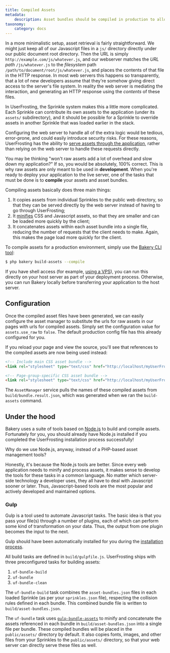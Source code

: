 ```yaml
---
title: Compiled Assets
metadata:
    description: Asset bundles should be compiled in production to allow for faster and more efficient transfer to the client.
taxonomy:
    category: docs
---
```


In a more minimalistic setup, asset retrieval is fairly straightforward. We might just keep all of our Javascript files in a `js/` directory directly under our public document root directory. Then the URL is simply `http://example.com/js/whatever.js`, and our webserver matches the _URL path_ `/js/whatever.js` to the _filesystem_ path `/path/to/document/root/js/whatever.js`, and places the contents of that file in the HTTP response. In most web servers this happens so transparently, that a lot of new developers assume that they're somehow giving direct access to the server's file system. In reality the web server is mediating the interaction, and generating an HTTP response using the _contents_ of these files.

In UserFrosting, the Sprinkle system makes this a little more complicated. Each Sprinkle can contribute its own assets to the application (under its `assets/` subdirectory), and it should be possible for a Sprinkle to override assets in another Sprinkle that was loaded earlier in the stack.

Configuring the web server to handle all of the extra logic would be tedious, error-prone, and could easily introduce security risks. For these reasons, UserFrosting has the ability to [serve assets through the application](/asset-management/basic-usage#PublicassetURLs), rather than relying on the web server to handle these requests directly.

You may be thinking "won't raw assets add a lot of overhead and slow down my application?" If so, you would be absolutely, 100% correct. This is why raw assets are only meant to be used in **development**. When you're ready to deploy your application to the live server, one of the tasks that must be done is to **compile** your assets and asset bundles.

Compiling assets basically does three main things:

1. It copies assets from individual Sprinkles to the public web directory, so that they can be served directly by the web server instead of having to go through UserFrosting;
2. It [minifies](https://en.wikipedia.org/wiki/Minification_(programming)) CSS and Javascript assets, so that they are smaller and can be loaded more quickly by the client;
3. It concatenates assets within each asset bundle into a single file, reducing the number of requests that the client needs to make. Again, this makes the page load more quickly for the client.

To compile assets for a production environment, simply use the [Bakery CLI tool](/cli/commands#build-assets):

```bash
$ php bakery build-assets --compile
```

If you have shell access (for example, [using a VPS](/going-live/vps-production-environment)), you can run this directly on your host server as part of your deployment process.  Otherwise, you can run Bakery locally before transferring your application to the host server.

## Configuration

Once the compiled asset files have been generated, we can easily configure the asset manager to substitute the urls for raw assets in our pages with urls for compiled assets. Simply set the configuration value for `assets.use_raw` to `false`. The default production config file has this already configured for you.

If you reload your page and view the source, you'll see that references to the compiled assets are now being used instead:

```html
<!-- Include main CSS asset bundle -->
<link rel="stylesheet" type="text/css" href="http://localhost/myUserFrostingProject/public/assets/css/main-2c1912c984.css" >

<!-- Page-group-specific CSS asset bundle -->
<link rel="stylesheet" type="text/css" href="http://localhost/myUserFrostingProject/public/assets/css/guest-5a16771b5a.css" >
```

The `AssetManager` service pulls the names of these compiled assets from `build/bundle.result.json`, which was generated when we ran the `build-assets` command.

## Under the hood

Bakery uses a suite of tools based on [Node.js](https://nodejs.org/en/) to build and compile assets. Fortunately for you, you should already have Node.js installed if you completed the UserFrosting installation process successfully!

Why do we use Node.js, anyway, instead of a PHP-based asset management tools?

Honestly, it's because the Node.js tools are better.  Since every web application needs to minify and process assets, it makes sense to develop the tools for these tasks in a common language. No matter which server-side technology a developer uses, they all have to deal with Javascript sooner or later. Thus, Javascript-based tools are the most popular and actively developed and maintained options.

### Gulp

Gulp is a tool used to automate Javascript tasks. The basic idea is that you pass your file(s) through a number of plugins, each of which can perform some kind of transformation on your data. Thus, the output from one plugin becomes the input to the next.

Gulp should have been automatically installed for you during the [installation process](/installation/requirements/essential-tools-for-php#npm).

All build tasks are defined in `build/gulpfile.js`. UserFrosting ships with three preconfigured tasks for building assets:

1. `uf-bundle-build`
2. `uf-bundle`
4. `uf-bundle-clean`

The `uf-bundle-build` task combines the `asset-bundles.json` files in each loaded Sprinkle (as per your `sprinkles.json` file), respecting the collision rules defined in each bundle. This combined bundle file is written to `build/asset-bundles.json`.

The `uf-bundle` task uses [`gulp-bundle-assets`](https://github.com/dowjones/gulp-bundle-assets) to minify and concatenate the assets referenced in each bundle in `build/asset-bundles.json` into a single file per bundle. These compiled bundles will be placed in the `public/assets/` directory by default. It also copies fonts, images, and other files from your Sprinkles to the `public/assets/` directory, so that your web server can directly serve these files as well. 
